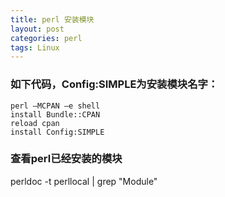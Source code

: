 ```yaml
---
title: perl 安装模块
layout: post
categories: perl
tags: Linux
---
```

### 如下代码，Config:SIMPLE为安装模块名字：

    perl –MCPAN –e shell  
    install Bundle::CPAN  
    reload cpan  
    install Config:SIMPLE
   <!--more-->
### 查看perl已经安装的模块

perldoc -t perllocal | grep "Module"